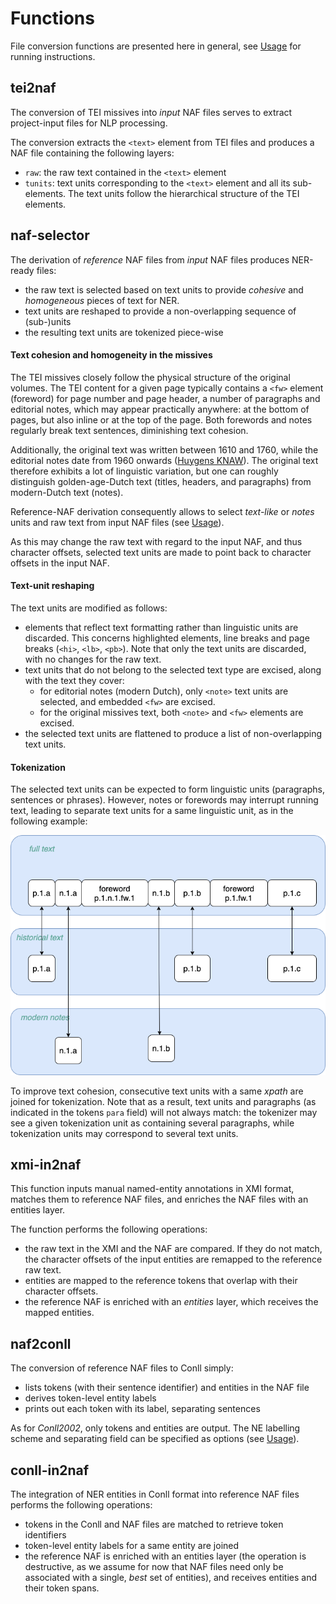 # Functions

File conversion functions are presented here in general, see [Usage](usage.md) for running instructions.

## tei2naf
The conversion of TEI missives into *input* NAF files 
serves to extract project-input files for NLP processing.

The conversion extracts the `<text>` element from TEI files and produces a
NAF file containing the following layers:

* `raw`: the raw text contained in the `<text>` element
* `tunits`: text units corresponding to the `<text>` element and all its sub-elements. 
The text units follow the hierarchical structure of the TEI elements. 

## naf-selector
The derivation of *reference* NAF files from *input* NAF files produces NER-ready files:

* the raw text is selected based on text units to provide *cohesive* and *homogeneous* pieces of text for NER.
* text units are reshaped to provide a non-overlapping sequence of (sub-)units
* the resulting text units are tokenized piece-wise

#### Text cohesion and homogeneity in the missives
The TEI missives closely follow the physical structure of the original volumes. 
The TEI content for a given page typically contains a `<fw>` element (foreword) for page number and
page header, a number of paragraphs and editorial notes, which may appear practically anywhere: at the bottom of pages, but also inline or at the top of the page. 
Both forewords and notes regularly break text sentences, diminishing text cohesion.

Additionally, the original text was written between 1610 and 1760, while the editorial notes date from 1960 onwards ([Huygens KNAW](http://resources.huygens.knaw.nl/vocgeneralemissiven/index_html)). 
The original text therefore exhibits a lot of linguistic variation, but one can roughly distinguish golden-age-Dutch text (titles, headers, and paragraphs) from modern-Dutch text (notes).
  
Reference-NAF derivation consequently allows to select *text-like* or *notes* units and raw text from input NAF files (see [Usage](usage.md)).

As this may change the raw text with regard to the input NAF, and thus character offsets, selected text units are made
to point back to character offsets in the input NAF.

#### Text-unit reshaping
The text units are modified as follows:

* elements that reflect text formatting rather than linguistic units are discarded. This concerns highlighted elements,
 line breaks and page breaks (`<hi>`, `<lb>`, `<pb>`). Note that only the text units are discarded, with no changes for the raw text.
* text units that do not belong to the selected text type are excised, along with the text they cover:
  * for editorial notes (modern Dutch), only `<note>` text units are selected, and embedded `<fw>` are excised.
  * for the original missives text, both `<note>` and `<fw>` elements are excised. 
* the selected text units are flattened to produce a list of non-overlapping text units.  
 
#### Tokenization
The selected text units can be expected to form linguistic units (paragraphs, sentences or phrases). 
However, notes or forewords may interrupt running text, leading to separate text units for a same linguistic unit, as in
the following example:

![](img/flat-text-units.png)
 
To improve text cohesion, consecutive text units with a same *xpath* are joined for 
tokenization. Note that as a result, text units and paragraphs (as indicated in the tokens `para` field) will not 
always match: the tokenizer may see a given tokenization unit as containing several paragraphs, while 
tokenization units may correspond to several text units. 


## xmi-in2naf
This function inputs manual named-entity annotations in XMI format, matches them to reference NAF files, and 
enriches the NAF files with an entities layer.

The function performs the following operations:
* the raw text in the XMI and the NAF are compared. If they do not match, the character offsets of the input entities are
remapped to the reference raw text.
* entities are mapped to the reference tokens that overlap with their character offsets.
* the reference NAF is enriched with an *entities* layer, which receives the mapped entities.


## naf2conll
The conversion of reference NAF files to Conll simply:
 
* lists tokens (with their sentence identifier) and entities in the NAF file
* derives token-level entity labels 
* prints out each token with its label, separating sentences

As for *Conll2002*, only tokens and entities are output. The NE labelling scheme and separating field can be specified
as options (see [Usage](usage.md)).

## conll-in2naf
The integration of NER entities in Conll format into reference NAF files performs the following operations:

* tokens in the Conll and NAF files are matched to retrieve token identifiers
* token-level entity labels for a same entity are joined
* the reference NAF is enriched with an entities layer (the operation is destructive, as we assume for now that NAF files 
need only be associated with a single, *best* set of entities), and receives entities and their token spans.